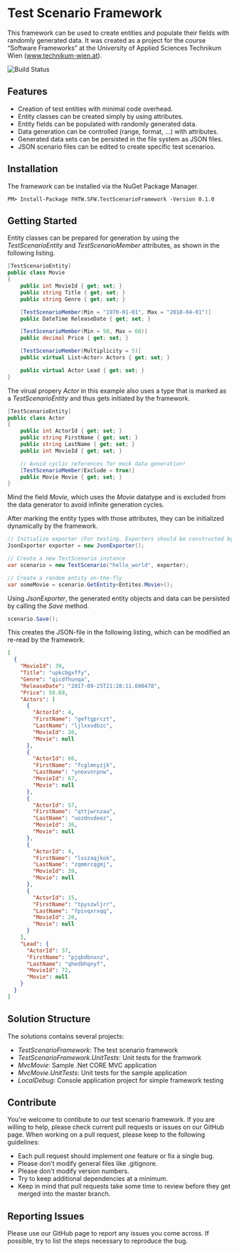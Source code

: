 # Test Scenario Framework
This framework can be used to create entities and populate their fields with randomly generated data. It was created as a project for the course “Software Frameworks” at the University of Applied Sciences Technikum Wien (www.technikum-wien.at).

![Build Status](https://koorix3.visualstudio.com/_apis/public/build/definitions/11d0b104-f77d-4378-abe8-470aa0cb0125/4/badge)

## Features
- Creation of test entities with minimal code overhead.
- Entity classes can be created simply by using attributes.
- Entity fields can be populated with randomly generated data.
- Data generation can be controlled (range, format, …) with attributes.
- Generated data sets can be persisted in the file system as JSON files.
- JSON scenario files can be edited to create specific test scenarios.

## Installation
The framework can be installed via the NuGet Package Manager.

```
PM> Install-Package FHTW.SFW.TestScenarioFramework -Version 0.1.0
```

## Getting Started
Entity classes can be prepared for generation by using the *TestScenarioEntity* and *TestScenarioMember* attributes, as shown in the following listing.
```csharp
[TestScenarioEntity]
public class Movie
{
    public int MovieId { get; set; }
    public string Title { get; set; }
    public string Genre { get; set; }

    [TestScenarioMember(Min = "1970-01-01", Max = "2018-04-01")]
    public DateTime ReleaseDate { get; set; }

    [TestScenarioMember(Min = 50, Max = 60)]
    public decimal Price { get; set; }

    [TestScenarioMember(Multiplicity = 5)]
    public virtual List<Actor> Actors { get; set; }

    public virtual Actor Lead { get; set; }
}
```
The virual propery *Actor* in this example also uses a type that is marked as a *TestScenarioEntity* and thus gets initiated by the framework.

```csharp
[TestScenarioEntity]
public class Actor
{
    public int ActorId { get; set; }
    public string FirstName { get; set; }
    public string LastName { get; set; }
    public int MovieId { get; set; }

    // Avoid cyclic references for mock data generation!
    [TestScenarioMember(Exclude = true)]
    public Movie Movie { get; set; }
}
```
Mind the field *Movie*, which uses the *Movie* datatype and is excluded from the data generator to avoid infinite generation cycles.

After marking the entity types with those attributes, they can be initialized dynamically by the framework.

```csharp
// Initialize exporter (For testing. Exporters should be constructed by DI-frameworks.)
JsonExporter exporter = new JsonExporter();

// Create a new TestScenario instance
var scenario = new TestScenario("hello_world", exporter);

// Create a random entity on-the-fly
var someMovie = scenario.GetEntity<Entites.Movie>();
```

Using *JsonExporter*, the generated entity objects and data can be persisted by calling the *Save* method.

```csharp
scenario.Save();
```

This creates the JSON-file in the following listing, which can be modified an re-read by the framework.

```json
[
  {
    "MovieId": 39,
    "Title": "upkcbgxffy",
    "Genre": "qicdfhunqa",
    "ReleaseDate": "2017-09-25T21:28:11.690478",
    "Price": 58.69,
    "Actors": [
      {
        "ActorId": 4,
        "FirstName": "geftgprczt",
        "LastName": "ljlxxvdbzc",
        "MovieId": 26,
        "Movie": null
      },
      {
        "ActorId": 66,
        "FirstName": "fcglmnyzjk",
        "LastName": "ynexvnrpnw",
        "MovieId": 67,
        "Movie": null
      },
      {
        "ActorId": 57,
        "FirstName": "qttjwrnzau",
        "LastName": "uozdnvdeez",
        "MovieId": 36,
        "Movie": null
      },
      {
        "ActorId": 4,
        "FirstName": "lxszaqjkok",
        "LastName": "zqmmrcqgmj",
        "MovieId": 39,
        "Movie": null
      },
      {
        "ActorId": 15,
        "FirstName": "tpyszwljrr",
        "LastName": "fpivqxrxqq",
        "MovieId": 20,
        "Movie": null
      }
    ],
    "Lead": {
      "ActorId": 37,
      "FirstName": "pjqbdbnxnz",
      "LastName": "qhedbhqnyf",
      "MovieId": 72,
      "Movie": null
    }
  }
]
```

## Solution Structure

The solutions contains several projects:

- *TestScenarioFramework*: The test scenario framework
- *TestScenarioFramework.UnitTests*: Unit tests for the framwork
- *MvcMovie*: Sample .Net CORE MVC application
- *MvcMovie.UnitTests*: Unit tests for the sample application
- *LocalDebug*: Console application project for simple framework testing

## Contribute

You're welcome to contibute to our test scenario framework. If you are willing to help, please check current pull requests or issues on our GitHub page. When working on a pull request, please keep to the following guidelines:

- Each pull request should implement *one* feature or fix a single bug. 
- Please don't modify general files like .gitignore.
- Please don't modify version numbers.
- Try to keep additional dependencies at a minimum.
- Keep in mind that pull requests take some time to review before they get merged into the master branch.

## Reporting Issues

Please use our GitHub page to report any issues you come across. If possible, try to list the steps necessary to reproduce the bug.